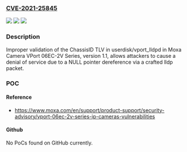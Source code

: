 ### [CVE-2021-25845](https://cve.mitre.org/cgi-bin/cvename.cgi?name=CVE-2021-25845)
![](https://img.shields.io/static/v1?label=Product&message=n%2Fa&color=blue)
![](https://img.shields.io/static/v1?label=Version&message=n%2Fa&color=blue)
![](https://img.shields.io/static/v1?label=Vulnerability&message=n%2Fa&color=brighgreen)

### Description

Improper validation of the ChassisID TLV in userdisk/vport_lldpd in Moxa Camera VPort 06EC-2V Series, version 1.1, allows attackers to cause a denial of service due to a NULL pointer dereference via a crafted lldp packet.

### POC

#### Reference
- https://www.moxa.com/en/support/product-support/security-advisory/vport-06ec-2v-series-ip-cameras-vulnerabilities

#### Github
No PoCs found on GitHub currently.

